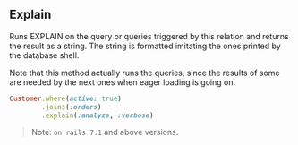 
## Explain

Runs EXPLAIN on the query or queries triggered by this relation and returns the result as a string. The string is formatted imitating the ones printed by the database shell.

Note that this method actually runs the queries, since the results of some are needed by the next ones when eager loading is going on.


```ruby
Customer.where(active: true)
        .joins(:orders)
        .explain(:analyze, :verbose)
```

> Note: `on rails 7.1` and above versions.